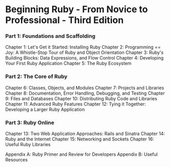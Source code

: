 # Beginning Ruby - From Novice to Professional - Third Edition




### Part 1: Foundations and Scaffolding


Chapter 1: Let's Get it Started: Installing Ruby
Chapter 2: Programming == Joy: A Whistle-Stop Tour of Ruby and Object Orientation
Chapter 3: Ruby's Building Blocks: Data Expressions, and Flow Control
Chapter 4: Developing Your First Ruby Application
Chapter 5: The Ruby Ecosystem


### Part 2: The Core of Ruby

Chapter 6: Classes, Objects, and Modules
Chapter 7: Projects and Libraries
Chapter 8: Documentation, Error Handling, Debugging, and Testing
Chapter 9: Files and Databases
Chapter 10: Distributing Ruby Code and Libraries
Chapter 11: Advanced Ruby Features
Chapter 12: Tying it Together: Developing a Larger Ruby Application

### Part 3: Ruby Online

Chapter 13: Two Web Application Approaches: Rails and Sinatra
Chapter 14: Ruby and the Internet
Chapter 15: Networking and Sockets
Chapter 16: Useful Ruby Libraries


Appendix A: Ruby Primer and Review for Developers
Appendix B: Useful Resources
